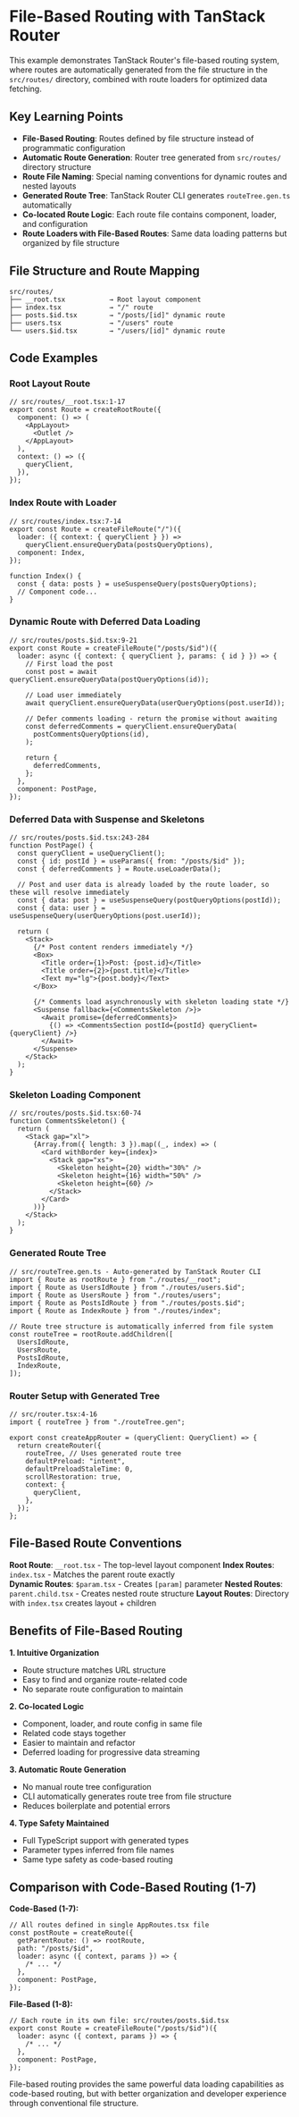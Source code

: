 # File-Based Routing with TanStack Router

This example demonstrates TanStack Router's file-based routing system, where routes are automatically generated from the file structure in the `src/routes/` directory, combined with route loaders for optimized data fetching.

## Key Learning Points

- **File-Based Routing**: Routes defined by file structure instead of programmatic configuration
- **Automatic Route Generation**: Router tree generated from `src/routes/` directory structure
- **Route File Naming**: Special naming conventions for dynamic routes and nested layouts
- **Generated Route Tree**: TanStack Router CLI generates `routeTree.gen.ts` automatically
- **Co-located Route Logic**: Each route file contains component, loader, and configuration
- **Route Loaders with File-Based Routes**: Same data loading patterns but organized by file structure

## File Structure and Route Mapping

```
src/routes/
├── __root.tsx           → Root layout component
├── index.tsx            → "/" route
├── posts.$id.tsx        → "/posts/[id]" dynamic route
├── users.tsx            → "/users" route
└── users.$id.tsx        → "/users/[id]" dynamic route
```

## Code Examples

### Root Layout Route

```tsx
// src/routes/__root.tsx:1-17
export const Route = createRootRoute({
  component: () => (
    <AppLayout>
      <Outlet />
    </AppLayout>
  ),
  context: () => ({
    queryClient,
  }),
});
```

### Index Route with Loader

```tsx
// src/routes/index.tsx:7-14
export const Route = createFileRoute("/")({
  loader: ({ context: { queryClient } }) =>
    queryClient.ensureQueryData(postsQueryOptions),
  component: Index,
});

function Index() {
  const { data: posts } = useSuspenseQuery(postsQueryOptions);
  // Component code...
}
```

### Dynamic Route with Deferred Data Loading

```tsx
// src/routes/posts.$id.tsx:9-21
export const Route = createFileRoute("/posts/$id")({
  loader: async ({ context: { queryClient }, params: { id } }) => {
    // First load the post
    const post = await queryClient.ensureQueryData(postQueryOptions(id));

    // Load user immediately
    await queryClient.ensureQueryData(userQueryOptions(post.userId));

    // Defer comments loading - return the promise without awaiting
    const deferredComments = queryClient.ensureQueryData(
      postCommentsQueryOptions(id),
    );

    return {
      deferredComments,
    };
  },
  component: PostPage,
});
```

### Deferred Data with Suspense and Skeletons

```tsx
// src/routes/posts.$id.tsx:243-284
function PostPage() {
  const queryClient = useQueryClient();
  const { id: postId } = useParams({ from: "/posts/$id" });
  const { deferredComments } = Route.useLoaderData();

  // Post and user data is already loaded by the route loader, so these will resolve immediately
  const { data: post } = useSuspenseQuery(postQueryOptions(postId));
  const { data: user } = useSuspenseQuery(userQueryOptions(post.userId));

  return (
    <Stack>
      {/* Post content renders immediately */}
      <Box>
        <Title order={1}>Post: {post.id}</Title>
        <Title order={2}>{post.title}</Title>
        <Text my="lg">{post.body}</Text>
      </Box>

      {/* Comments load asynchronously with skeleton loading state */}
      <Suspense fallback={<CommentsSkeleton />}>
        <Await promise={deferredComments}>
          {() => <CommentsSection postId={postId} queryClient={queryClient} />}
        </Await>
      </Suspense>
    </Stack>
  );
}
```

### Skeleton Loading Component

```tsx
// src/routes/posts.$id.tsx:60-74
function CommentsSkeleton() {
  return (
    <Stack gap="xl">
      {Array.from({ length: 3 }).map((_, index) => (
        <Card withBorder key={index}>
          <Stack gap="xs">
            <Skeleton height={20} width="30%" />
            <Skeleton height={16} width="50%" />
            <Skeleton height={60} />
          </Stack>
        </Card>
      ))}
    </Stack>
  );
}
```

### Generated Route Tree

```tsx
// src/routeTree.gen.ts - Auto-generated by TanStack Router CLI
import { Route as rootRoute } from "./routes/__root";
import { Route as UsersIdRoute } from "./routes/users.$id";
import { Route as UsersRoute } from "./routes/users";
import { Route as PostsIdRoute } from "./routes/posts.$id";
import { Route as IndexRoute } from "./routes/index";

// Route tree structure is automatically inferred from file system
const routeTree = rootRoute.addChildren([
  UsersIdRoute,
  UsersRoute,
  PostsIdRoute,
  IndexRoute,
]);
```

### Router Setup with Generated Tree

```tsx
// src/router.tsx:4-16
import { routeTree } from "./routeTree.gen";

export const createAppRouter = (queryClient: QueryClient) => {
  return createRouter({
    routeTree, // Uses generated route tree
    defaultPreload: "intent",
    defaultPreloadStaleTime: 0,
    scrollRestoration: true,
    context: {
      queryClient,
    },
  });
};
```

## File-Based Route Conventions

**Root Route**: `__root.tsx` - The top-level layout component
**Index Routes**: `index.tsx` - Matches the parent route exactly  
**Dynamic Routes**: `$param.tsx` - Creates `[param]` parameter
**Nested Routes**: `parent.child.tsx` - Creates nested route structure
**Layout Routes**: Directory with `index.tsx` creates layout + children

## Benefits of File-Based Routing

**1. Intuitive Organization**

- Route structure matches URL structure
- Easy to find and organize route-related code
- No separate route configuration to maintain

**2. Co-located Logic**

- Component, loader, and route config in same file
- Related code stays together
- Easier to maintain and refactor
- Deferred loading for progressive data streaming

**3. Automatic Route Generation**

- No manual route tree configuration
- CLI automatically generates route tree from file structure
- Reduces boilerplate and potential errors

**4. Type Safety Maintained**

- Full TypeScript support with generated types
- Parameter types inferred from file names
- Same type safety as code-based routing

## Comparison with Code-Based Routing (1-7)

**Code-Based (1-7):**

```tsx
// All routes defined in single AppRoutes.tsx file
const postRoute = createRoute({
  getParentRoute: () => rootRoute,
  path: "/posts/$id",
  loader: async ({ context, params }) => {
    /* ... */
  },
  component: PostPage,
});
```

**File-Based (1-8):**

```tsx
// Each route in its own file: src/routes/posts.$id.tsx
export const Route = createFileRoute("/posts/$id")({
  loader: async ({ context, params }) => {
    /* ... */
  },
  component: PostPage,
});
```

File-based routing provides the same powerful data loading capabilities as code-based routing, but with better organization and developer experience through conventional file structure.
